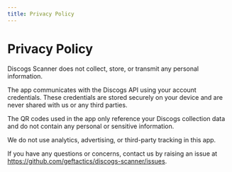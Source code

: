 ```yaml
---
title: Privacy Policy
---
```

# Privacy Policy

Discogs Scanner does not collect, store, or transmit any personal information.

The app communicates with the Discogs API using your account credentials. These credentials are stored securely on your device and are never shared with us or any third parties.

The QR codes used in the app only reference your Discogs collection data and do not contain any personal or sensitive information.

We do not use analytics, advertising, or third-party tracking in this app.

If you have any questions or concerns, contact us by raising an issue at https://github.com/geftactics/discogs-scanner/issues.

